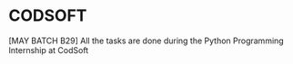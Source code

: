 # CODSOFT 
  [MAY BATCH B29]
All the tasks are done during the Python Programming Internship at CodSoft
